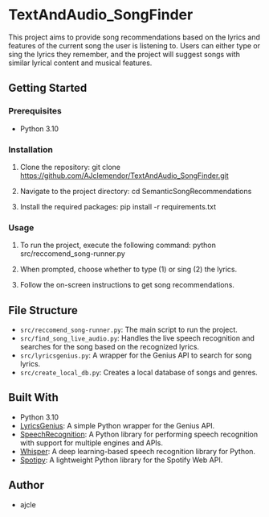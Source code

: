 # TextAndAudio_SongFinder

This project aims to provide song recommendations based on the lyrics and features of the current song the user is listening to. Users can either type or sing the lyrics they remember, and the project will suggest songs with similar lyrical content and musical features.

## Getting Started

### Prerequisites

- Python 3.10

### Installation

1. Clone the repository:
git clone https://github.com/AJclemendor/TextAndAudio_SongFinder.git


2. Navigate to the project directory:
cd SemanticSongRecommendations


3. Install the required packages:
pip install -r requirements.txt


### Usage

1. To run the project, execute the following command:
python src/reccomend_song-runner.py

2. When prompted, choose whether to type (1) or sing (2) the lyrics.

3. Follow the on-screen instructions to get song recommendations.

## File Structure

- `src/reccomend_song-runner.py`: The main script to run the project.
- `src/find_song_live_audio.py`: Handles the live speech recognition and searches for the song based on the recognized lyrics.
- `src/lyricsgenius.py`: A wrapper for the Genius API to search for song lyrics.
- `src/create_local_db.py`: Creates a local database of songs and genres.

## Built With

- Python 3.10
- [LyricsGenius](https://github.com/johnwmillr/LyricsGenius): A simple Python wrapper for the Genius API.
- [SpeechRecognition](https://github.com/Uberi/speech_recognition): A Python library for performing speech recognition with support for multiple engines and APIs.
- [Whisper](https://github.com/RuABraun/whisper): A deep learning-based speech recognition library for Python.
- [Spotipy](https://github.com/plamere/spotipy): A lightweight Python library for the Spotify Web API.

## Author

- ajcle




